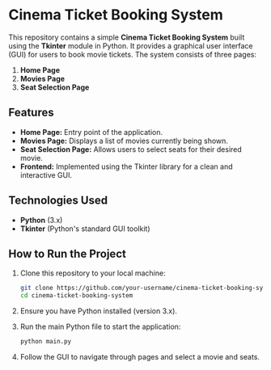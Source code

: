 # Cinema Ticket Booking System

This repository contains a simple **Cinema Ticket Booking System** built using the **Tkinter** module in Python. It provides a graphical user interface (GUI) for users to book movie tickets. The system consists of three pages:

1. **Home Page**  
2. **Movies Page**  
3. **Seat Selection Page**  

## Features
- **Home Page:** Entry point of the application.
- **Movies Page:** Displays a list of movies currently being shown.
- **Seat Selection Page:** Allows users to select seats for their desired movie.
- **Frontend:** Implemented using the Tkinter library for a clean and interactive GUI.

## Technologies Used
- **Python** (3.x)
- **Tkinter** (Python's standard GUI toolkit)

## How to Run the Project

1. Clone this repository to your local machine:
   ```bash
   git clone https://github.com/your-username/cinema-ticket-booking-system.git
   cd cinema-ticket-booking-system
   ```
2. Ensure you have Python installed (version 3.x).

3. Run the main Python file to start the application:
   ```bash
   python main.py
   ```

4. Follow the GUI to navigate through pages and select a movie and seats.
